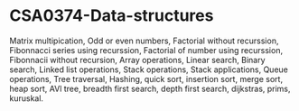 # CSA0374-Data-structures
Matrix multipication,
Odd or even numbers,
Factorial without recurssion,
Fibonnacci series using recurssion,
Factorial of number using recurssion,
Fibonnacii without recursion,
Array operations,
Linear search,
Binary search,
Linked list operations, 
Stack operations,
Stack applications,
Queue operations,
Tree traversal,
Hashing,
quick sort,
insertion sort,
merge sort,
heap sort,
AVl tree,
breadth first search,
depth first search,
dijkstras,
prims,
kuruskal.

